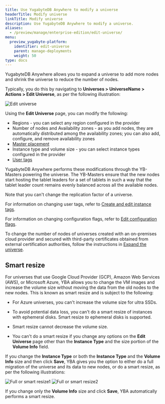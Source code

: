 ```yaml
---
title: Use YugabyteDB Anywhere to modify a universe
headerTitle: Modify universe
linkTitle: Modify universe
description: Use YugabyteDB Anywhere to modify a universe.
aliases:
  - /preview/manage/enterprise-edition/edit-universe/
menu:
  preview_yugabyte-platform:
    identifier: edit-universe
    parent: manage-deployments
    weight: 50
type: docs
---
```


YugabyteDB Anywhere allows you to expand a universe to add more nodes and shrink the universe to reduce the number of nodes.

Typically, you do this by navigating to **Universes > UniverseName > Actions > Edit Universe**, as per the following illustration:

![Edit universe](/images/ee/edit-univ-220.png)

Using the **Edit Universe** page, you can modify the following:

- Regions - you can select any region configured in the provider
- Number of nodes and Availability zones - as you add nodes, they are automatically distributed among the availability zones; you can also add, configure, and remove availability zones
- [Master placement](../../create-deployments/dedicated-master/)
- Instance type and volume size - you can select instance types configured in the provider
- [User tags](../instance-tags/)

YugabyteDB Anywhere performs these modifications through the YB-Masters powering the universe. The YB-Masters ensure that the new nodes start hosting the tablet leaders for a set of tablets in such a way that the tablet leader count remains evenly balanced across all the available nodes.

Note that you can't change the replication factor of a universe.

For information on changing user tags, refer to [Create and edit instance tags](../instance-tags/).

For information on changing configuration flags, refer to [Edit configuration flags](../edit-config-flags/).

To change the number of nodes of universes created with an on-premises cloud provider and secured with third-party certificates obtained from external certification authorities, follow the instructions in [Expand the universe](../../security/enable-encryption-in-transit#expand-the-universe).

## Smart resize

For universes that use Google Cloud Provider (GCP), Amazon Web Services (AWS), or Microsoft Azure, YBA allows you to change the VM images and increase the volume size without moving the data from the old nodes to the new nodes. This is known as smart resize and is subject to the following:

- For Azure universes, you can't increase the volume size for ultra SSDs.

- To avoid potential data loss, you can't do a smart resize of instances with ephemeral disks. Smart resize _to_ ephemeral disks is supported.

- Smart resize cannot decrease the volume size.

- You can't do a smart resize if you change any options on the **Edit Universe** page other than the **Instance Type** and the size portion of the **Volume Info** field.

If you change the **Instance Type** or both the **Instance Type** and the **Volume Info** size and then click **Save**, YBA gives you the option to either do a full migration of the universe and its data to new nodes, or do a smart resize, as per the following illustrations:

  ![Full or smart resize1](/images/ee/edit-univ-1.png)
  ![Full or smart resize2](/images/ee/edit-univ-2.png)

If you change only the **Volume Info** size and click **Save**, YBA automatically performs a smart resize.
